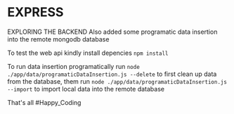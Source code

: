 # EXPRESS
EXPLORING THE BACKEND
Also added some programatic data insertion into the remote mongodb database 

To test the web api kindly install depencies 
`npm install`

To run data insertion programatically run
`node ./app/data/programaticDataInsertion.js --delete` to first clean up data from the database, them run
`node ./app/data/programaticDataInsertion.js --import` to import local data into the remote database

That's all
#Happy_Coding
